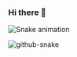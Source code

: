 ### Hi there 👋

![Snake animation](https://github.com/schoegar/schoegar/blob/output/github-contribution-grid-snake-dark.svg)

<picture>
  <source media="(prefers-color-scheme: dark)" srcset="github-snake-dark.svg" />
  <img alt="github-snake" src="github-snake.svg" />
</picture>

<!--
**schoegar/schoegar** is a ✨ _special_ ✨ repository because its `README.md` (this file) appears on your GitHub profile.

